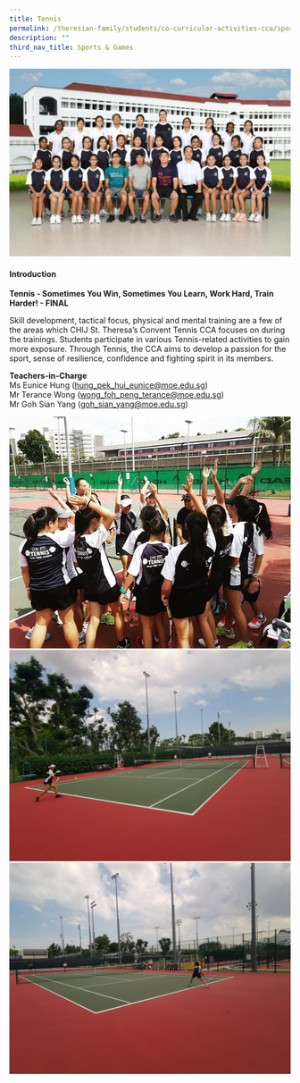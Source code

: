 ```yaml
---
title: Tennis
permalink: /theresian-family/students/co-curricular-activities-cca/sports-n-games/tennis/
description: ""
third_nav_title: Sports & Games
---
```

<img src="/images/ten1.jpg">
<h4><strong>Introduction</strong></h4>
<p><strong>Tennis - Sometimes You Win, Sometimes You Learn, Work Hard, Train Harder! - FINAL</strong></p>
<p>Skill development, tactical focus, physical and mental training are a few of the areas which CHIJ St. Theresa’s Convent Tennis CCA focuses on during the trainings. Students participate in various Tennis-related activities to gain more exposure. Through Tennis, the CCA aims to develop a passion for the sport, sense of resilience, confidence and fighting spirit in its members.</p>

<p><strong>Teachers-in-Charge</strong><br>Ms Eunice Hung (<a href="mailto:hung_pek_hui_eunice@moe.edu.sg">hung_pek_hui_eunice@moe.edu.sg</a>)<br>Mr Terance Wong (<a href="mailto:wong_foh_peng_terance@moe.edu.sg">wong_foh_peng_terance@moe.edu.sg</a>)<br>Mr Goh Sian Yang (<a href="mailto:goh_sian_yang@moe.edu.sg">goh_sian_yang@moe.edu.sg</a>)</p>

<img src="/images/ten2.jpg"><br>
<img src="/images/ten3.jpeg"><br>
<img src="/images/ten4.jpeg">